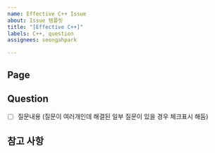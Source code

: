 ```yaml
---
name: Effective C++ Issue
about: Issue 템플릿
title: "[Effective C++]"
labels: C++, question
assignees: seongahpark

---
```


## Page
>
## Question
- [ ] 질문내용 (질문이 여러개인데 해결된 일부 질문이 있을 경우 체크표시 해둠)
## 참고 사항
